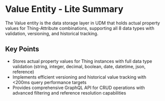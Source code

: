 # Value Entity - Lite Summary

The Value entity is the data storage layer in UDM that holds actual property values for Thing-Attribute combinations, supporting all 8 data types with validation, versioning, and historical tracking.

## Key Points
- Stores actual property values for Thing instances with full data type validation (string, integer, decimal, boolean, date, datetime, json, reference)
- Implements efficient versioning and historical value tracking with <200ms query performance targets
- Provides comprehensive GraphQL API for CRUD operations with advanced filtering and reference resolution capabilities